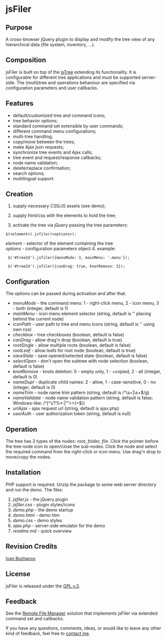
# jsFiler

## Purpose

A cross-browser jQuery plugin to display and modify the tree view of any hierarchical data (file system, inventory, ...).


## Composition

jsFiler is built on top of the [jsTree] extending its functionality. It is configurable for different tree applications and must be supported server-side. 
The (multi)tree and operations behaviour are specified via configuration parameters and user callbacks.


## Features

+ default/customized tree and command icons;
+ tree behavior options;
+ standard command set extensible by user commands;
+ different command menu configurations;
+ multi-tree handling;
+ copy/move between the trees;
+ make Ajax json requests;
+ synchronize tree events and Ajax calls;
+ tree event and request/response callbacks;
+ node name validation;
+ delete/replace confirmation;
+ search options;
+ multilingual support.


## Creation

1. supply necessary CSS/JS assets (see demo);

2. supply html/css with the elements to hold the tree;

3. activate the tree via jQuery passing the tree parameters:

 ``` $(<element>).jsfiler(<options>); ```

 *element* - selector of the element containing the tree</br>
 *options* - configuration parameters object
4. example:

 ``` $('#treeId').jsfiler({menuMode: 3, mainMenu: '.menu'});```

 ``` $('#treeId').jsfiler({canDrag: true, knotRemove: 2});``` 

## Configuration
The options can be passed during activation and after that.

+ *menuMode* - the command menu: 1 - right-click menu, 2 - icon menu, 3 - both (integer, default is 1)
+ *mainMenu* - icon menu element selector (string, default is '' placing behind the current node)
+ *iconPath* - user path to tree and menu icons (string, default is '' using own css)
+ *checkbox* -  tree checkboxes (boolean, default is false)
+ *canDrag* -  allow drag'n drop (boolean, default is true)
+ *rootSingle* - allow multiple roots (boolean, default is false)
+ *rootLeaf* - allow leafs for root node (boolean, default is true)
+ *saveState* - save opened/selected state (boolean, default is false)
+ *selectOpen* - don't open the subtree with node selection (boolean, default is false)
+ *knotRemove* - knots deletion: 0 - empty only, 1 - +copied, 2 - all (integer, default is 0)
+ *nameDupl* - duplicate child names: 2 - allow, 1 - case-sensitive, 0 - no (integer, default is 0)
+ *nameTrim* - node name trim pattern (string, default is /^\s+|\s+$/g)
+ *nameValidate* - node name validation pattern (string, default is false; Windows-like: /^[^\\\/?%*:|'\"<>]+$/)
+ *urlAjax* - ajax request url (string, default is ajax.php)
+ *userAuth* - user authorization token (string, default is null)


## Operation

The tree has 3 types of the nodes: *root, folder, file*. Click the pointer before the tree node icon to open/close the sub-nodes. 
Click the node and select the required command from the right-click or icon menu. Use drag'n drop to move/copy the nodes.

## Installation

PHP support is required. Unzip the package to some web server directory and run the demo. The files:
 
1. *jsfiler.js* - the jQuery plugin
2. *jsfiler.css* - plugin styles/icons
3. *demo.php* - the demo startup
4. *demo.html* - demo htm
5. *demo.css* - demo styles
6. *ajax.php* - server-side emulator for the demo
7. *readme.md* - quick overview

## Revision Credits

[Ivan Bozhanov]

## License

jsFiler is released under the [GPL v.3].

## Feedback
See the [Remote File Manager] solution that implements jsFiler via extended command set and callbacks.

If you have any questions, comments, ideas, or would like to leave any other kind of feedback, feel free to [contact me].

[Ivan Bozhanov]: vakata.com
[jsTree]: jstree.com
[GPL v.3]: https://www.gnu.org/licenses/gpl-3.0.html
[contact me]: mailto:vallo@vregistry.com
[Remote File Manager]: http://vregistry.com/filer/
